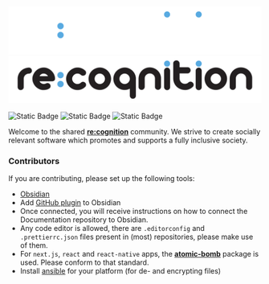 <img src='/img/re-cognition-logo.svg#gh-dark-mode-only' alt='re:cognition'/>
<img src='/img/re-cognition-logo-dark.svg#gh-light-mode-only' alt='re:cognition'/>

![Static Badge](
https://img.shields.io/badge/rust-orange?style=for-the-badge&logo=rust)
![Static Badge](
https://img.shields.io/badge/react-darkblue?style=for-the-badge&logo=react)
![Static Badge](
https://img.shields.io/badge/react%20native-blue?style=for-the-badge&logo=react)


Welcome to the shared [**re:cognition**](https://re-cognition.app) community.
We strive to create socially relevant software which
promotes and supports a fully inclusive society.


### Contributors
If you are contributing, please set up
the following tools: 

- [Obsidian](https://obsidian.md)
- Add [GitHub plugin](https://github.com/denolehov/obsidian-git) to Obsidian 
- Once connected, you will receive instructions on how to connect the Documentation repository to Obsidian.
- Any code editor is allowed, there are `.editorconfig` and `.prettierrc.json` files present in (most) repositories, please make use of them.
- For `next.js`, `react` and `react-native` apps, the [**atomic-bomb**](https://www.npmjs.com/~renekrewinkel) package is used. Please conform to that standard.
- Install [ansible](https://docs.ansible.com/ansible/latest/installation_guide/intro_installation.html) for your platform (for de- and encrypting files)




